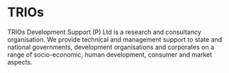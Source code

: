 # TRIOs
TRIOs Development Support (P) Ltd is a research and consultancy organisation. We provide technical and management support to state and national governments, development organisations and corporates on a range of socio-economic, human development, consumer and market aspects.
